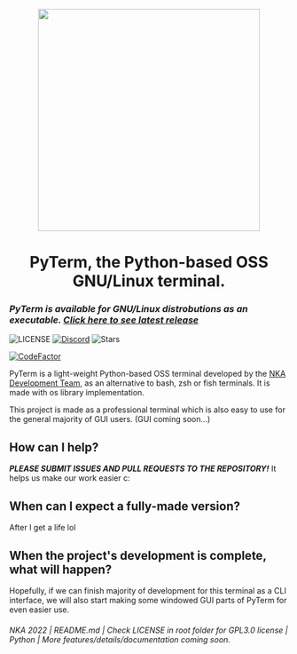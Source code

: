 <p align="center">
  <img width="400px" src="https://raw.githubusercontent.com/PyBotDevs/resources/base/pyterm/PyTerm%20Transparent.png">
</p>

<h1 align='center'>PyTerm, the Python-based OSS GNU/Linux terminal.</h1>

### ***PyTerm is available for GNU/Linux distrobutions as an executable. [Click here to see latest release](https://github.com/PyBotDevs/pyterm/releases/latest)***

![LICENSE](https://img.shields.io/github/license/PyBotDevs/pyterm?style=for-the-badge)
[![Discord](https://img.shields.io/discord/880409977074888714?color=%235865F2&label=Discord&logo=discord&logoColor=%23fffz&style=for-the-badge)](https://discord.gg/b5pz8T6Yjr)
![Stars](https://img.shields.io/github/stars/PyBotDevs/pyterm?style=for-the-badge)

[![CodeFactor](https://www.codefactor.io/repository/github/PyBotDevs/pyterm/badge)](https://www.codefactor.io/repository/github/pybotdevs/isobot-lazer)

PyTerm is a light-weight Python-based OSS terminal developed by the [NKA Development Team](https://github.com/PyBotDevs), as an alternative to bash, zsh or fish terminals. It is made with os library implementation.

This project is made as a professional terminal which is also easy to use for the general majority of GUI users. (GUI coming soon...) 

## How can I help?
***PLEASE SUBMIT ISSUES AND PULL REQUESTS TO THE REPOSITORY!*** It helps us make our work easier c:

## When can I expect a fully-made version?
After I get a life lol

## When the project's development is complete, what will happen?
Hopefully, if we can finish majority of development for this terminal as a CLI interface, we will also start making some windowed GUI parts of PyTerm for even easier use. 

<h6>NKA 2022 | README.md | Check LICENSE in root folder for GPL3.0 license | Python | More features/details/documentation coming soon.</h6>
